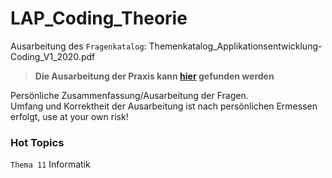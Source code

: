 # LAP_Coding_Theorie
Ausarbeitung des ``Fragenkatalog``: Themenkatalog_Applikationsentwicklung-Coding_V1_2020.pdf

> **Die Ausarbeitung der Praxis kann [hier](https://github.com/LeonDiendorfer/LAP_CODING_PRAXIS) gefunden werden**

Persönliche Zusammenfassung/Ausarbeitung der Fragen.  
Umfang und Korrektheit der Ausarbeitung ist nach persönlichen Ermessen erfolgt, use at your own risk!   

### Hot Topics
``Thema 11`` Informatik
